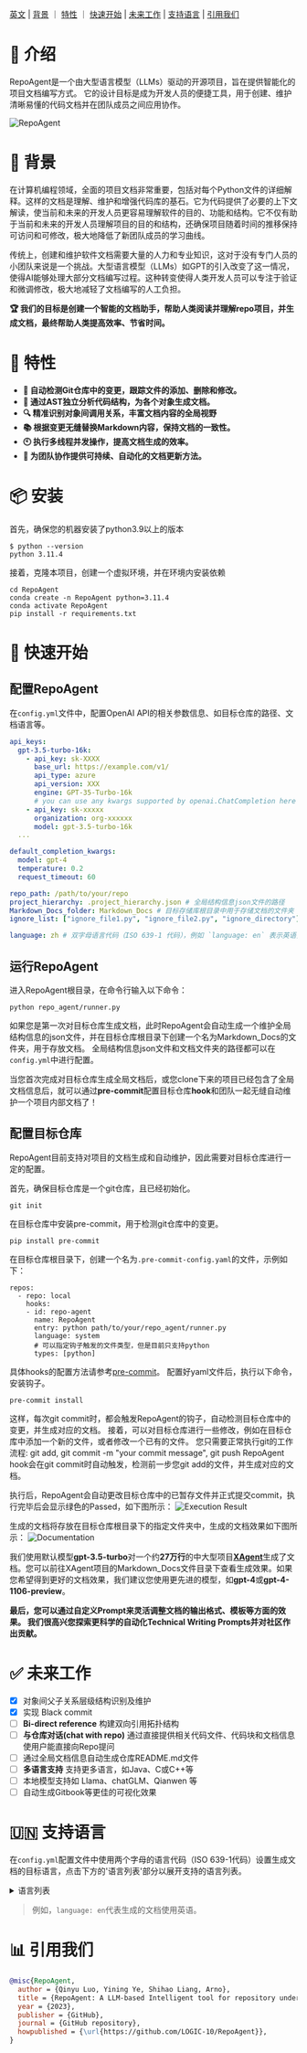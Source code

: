 [英文](README.md) | [背景](#-背景) ｜ [特性](#-特性) ｜ [快速开始](#-快速开始) | [未来工作](#-未来工作) | [支持语言](#-支持语言) | [引用我们](#-引用我们)

# 🤗 介绍

RepoAgent是一个由大型语言模型（LLMs）驱动的开源项目，旨在提供智能化的项目文档编写方式。
它的设计目标是成为开发人员的便捷工具，用于创建、维护清晰易懂的代码文档并在团队成员之间应用协作。

![RepoAgent](assets/images/RepoAgent.png)

# 👾 背景
在计算机编程领域，全面的项目文档非常重要，包括对每个Python文件的详细解释。这样的文档是理解、维护和增强代码库的基石。它为代码提供了必要的上下文解读，使当前和未来的开发人员更容易理解软件的目的、功能和结构。它不仅有助于当前和未来的开发人员理解项目的目的和结构，还确保项目随着时间的推移保持可访问和可修改，极大地降低了新团队成员的学习曲线。

传统上，创建和维护软件文档需要大量的人力和专业知识，这对于没有专门人员的小团队来说是一个挑战。大型语言模型（LLMs）如GPT的引入改变了这一情况，使得AI能够处理大部分文档编写过程。这种转变使得人类开发人员可以专注于验证和微调修改，极大地减轻了文档编写的人工负担。

**🏆 我们的目标是创建一个智能的文档助手，帮助人类阅读并理解repo项目，并生成文档，最终帮助人类提高效率、节省时间。**

# 🪭 特性

- **🤖 自动检测Git仓库中的变更，跟踪文件的添加、删除和修改。**
- **📝 通过AST独立分析代码结构，为各个对象生成文档。**
- **🔍 精准识别对象间调用关系，丰富文档内容的全局视野**
- **📚 根据变更无缝替换Markdown内容，保持文档的一致性。**
- **🕙 执行多线程并发操作，提高文档生成的效率。**
- **👭 为团队协作提供可持续、自动化的文档更新方法。**

# 📦 安装
首先，确保您的机器安装了python3.9以上的版本
```
$ python --version
python 3.11.4
```

接着，克隆本项目，创建一个虚拟环境，并在环境内安装依赖
```
cd RepoAgent
conda create -n RepoAgent python=3.11.4
conda activate RepoAgent
pip install -r requirements.txt
```

# 📖 快速开始
## 配置RepoAgent
在`config.yml`文件中，配置OpenAI API的相关参数信息、如目标仓库的路径、文档语言等。
```yaml
api_keys:
  gpt-3.5-turbo-16k:
    - api_key: sk-XXXX
      base_url: https://example.com/v1/
      api_type: azure
      api_version: XXX
      engine: GPT-35-Turbo-16k
      # you can use any kwargs supported by openai.ChatCompletion here
    - api_key: sk-xxxxx
      organization: org-xxxxxx
      model: gpt-3.5-turbo-16k
  ...

default_completion_kwargs:
  model: gpt-4
  temperature: 0.2
  request_timeout: 60

repo_path: /path/to/your/repo
project_hierarchy: .project_hierarchy.json # 全局结构信息json文件的路径
Markdown_Docs_folder: Markdown_Docs # 目标存储库根目录中用于存储文档的文件夹
ignore_list: ["ignore_file1.py", "ignore_file2.py", "ignore_directory"] # 通过在ignore_list中给出相对路径来忽略一些您不想为其生成文档的py文件或文件夹

language: zh # 双字母语言代码（ISO 639-1 代码），例如 `language: en` 表示英语，有关更多语言，请参阅支持的语言
```

## 运行RepoAgent
进入RepoAgent根目录，在命令行输入以下命令：
```
python repo_agent/runner.py
```
如果您是第一次对目标仓库生成文档，此时RepoAgent会自动生成一个维护全局结构信息的json文件，并在目标仓库根目录下创建一个名为Markdown_Docs的文件夹，用于存放文档。
全局结构信息json文件和文档文件夹的路径都可以在`config.yml`中进行配置。

当您首次完成对目标仓库生成全局文档后，或您clone下来的项目已经包含了全局文档信息后，就可以通过**pre-commit**配置目标仓库**hook**和团队一起无缝自动维护一个项目内部文档了！

## 配置目标仓库

RepoAgent目前支持对项目的文档生成和自动维护，因此需要对目标仓库进行一定的配置。

首先，确保目标仓库是一个git仓库，且已经初始化。
```
git init
```
在目标仓库中安装pre-commit，用于检测git仓库中的变更。
```
pip install pre-commit
```
在目标仓库根目录下，创建一个名为`.pre-commit-config.yaml`的文件，示例如下：
```
repos:
  - repo: local
    hooks:
    - id: repo-agent
      name: RepoAgent
      entry: python path/to/your/repo_agent/runner.py
      language: system
      # 可以指定钩子触发的文件类型，但是目前只支持python
      types: [python]
```
具体hooks的配置方法请参考[pre-commit](https://pre-commit.com/#plugins)。
配置好yaml文件后，执行以下命令，安装钩子。
```
pre-commit install
```
这样，每次git commit时，都会触发RepoAgent的钩子，自动检测目标仓库中的变更，并生成对应的文档。
接着，可以对目标仓库进行一些修改，例如在目标仓库中添加一个新的文件，或者修改一个已有的文件。
您只需要正常执行git的工作流程: git add, git commit -m "your commit message", git push
RepoAgent hook会在git commit时自动触发，检测前一步您git add的文件，并生成对应的文档。

执行后，RepoAgent会自动更改目标仓库中的已暂存文件并正式提交commit，执行完毕后会显示绿色的Passed，如下图所示：
![Execution Result](assets/images/ExecutionResult.png)

生成的文档将存放在目标仓库根目录下的指定文件夹中，生成的文档效果如下图所示：
![Documentation](assets/images/Doc_example.png)

我们使用默认模型**gpt-3.5-turbo**对一个约**27万行**的中大型项目[**XAgent**](https://github.com/OpenBMB/XAgent)生成了文档。您可以前往XAgent项目的Markdown_Docs文件目录下查看生成效果。如果您希望得到更好的文档效果，我们建议您使用更先进的模型，如**gpt-4**或**gpt-4-1106-preview**。

**最后，您可以通过自定义Prompt来灵活调整文档的输出格式、模板等方面的效果。 我们很高兴您探索更科学的自动化Technical Writing Prompts并对社区作出贡献。**

# ✅ 未来工作

- [x] 对象间父子关系层级结构识别及维护
- [x] 实现 Black commit
- [ ] **Bi-direct reference** 构建双向引用拓扑结构
- [ ] **与仓库对话(chat with repo)** 通过直接提供相关代码文件、代码块和文档信息使用户能直接向Repo提问
- [ ] 通过全局文档信息自动生成仓库README.md文件
- [ ] **多语言支持** 支持更多语言，如Java、C或C++等
- [ ] 本地模型支持如 Llama、chatGLM、Qianwen 等
- [ ] 自动生成Gitbook等更佳的可视化效果

# 🇺🇳 支持语言
在`config.yml`配置文件中使用两个字母的语言代码（ISO 639-1代码）设置生成文档的目标语言，点击下方的'语言列表'部分以展开支持的语言列表。

<details>
<summary>语言列表</summary>

| 国旗 | 语言代码 | 语言   |
|------|------|------------|
| 🇬🇧 | en   | English    |
| 🇪🇸 | es   | Spanish    |
| 🇫🇷 | fr   | French     |
| 🇩🇪 | de   | German     |
| 🇨🇳 | zh   | Chinese    |
| 🇯🇵 | ja   | Japanese   |
| 🇷🇺 | ru   | Russian    |
| 🇮🇹 | it   | Italian    |
| 🇰🇷 | ko   | Korean     |
| 🇳🇱 | nl   | Dutch      |
| 🇵🇹 | pt   | Portuguese |
| 🇸🇦 | ar   | Arabic     |
| 🇹🇷 | tr   | Turkish    |
| 🇸🇪 | sv   | Swedish    |
| 🇩🇰 | da   | Danish     |
| 🇫🇮 | fi   | Finnish    |
| 🇳🇴 | no   | Norwegian  |
| 🇵🇱 | pl   | Polish     |
| 🇨🇿 | cs   | Czech      |
| 🇭🇺 | hu   | Hungarian  |
| 🇬🇷 | el   | Greek      |
| 🇮🇱 | he   | Hebrew     |
| 🇹🇭 | th   | Thai       |
| 🇮🇳 | hi   | Hindi      |
| 🇧🇩 | bn   | Bengali    |

</details>

> 例如，`language: en`代表生成的文档使用英语。

# 📊 引用我们
```bibtex
@misc{RepoAgent,
  author = {Qinyu Luo, Yining Ye, Shihao Liang, Arno},
  title = {RepoAgent: A LLM-based Intelligent tool for repository understanding and documentation writing},
  year = {2023},
  publisher = {GitHub},
  journal = {GitHub repository},
  howpublished = {\url{https://github.com/LOGIC-10/RepoAgent}},
}
```

